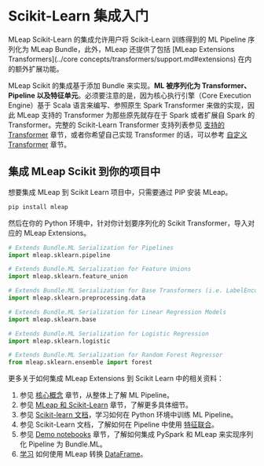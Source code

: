 # Scikit-Learn 集成入门
MLeap Scikit-Learn 的集成允许用户将 Scikit-Learn 训练得到的 ML Pipeline 序列化为 MLeap Bundle，此外，MLeap 还提供了包括 [MLeap Extensions Transformers](../core concepts/transformers/support.md#extensions) 在内的额外扩展功能。



MLeap Scikit 的集成基于添加 Bundle 来实现。**ML 被序列化为 Transformer、Pipeline 以及特征单元**。必须要注意的是，因为核心执行引擎（Core Execution Engine）基于 Scala 语言来编写、参照原生 Spark Transformer 来做的实现，因此 MLeap 支持的 Transformer 为那些原先就存在于 Spark 或者扩展自 Spark 的 Transformer。完整的 Scikit-Learn Transformer 支持列表参见 [支持的 Transformer](../core-concepts/transformers/support.md) 章节，或者你希望自己实现 Transformer 的话，可以参考 [自定义 Transformer](../mleap-runtime/custom-transformer.md) 章节。

## 集成 MLeap Scikit 到你的项目中

想要集成 MLeap 到 Scikit Learn 项目中，只需要通过 PIP 安装 MLeap。

```bash
pip install mleap
```

然后在你的 Python 环境中，针对你计划要序列化的 Scikit Transformer，导入对应的 MLeap Extensions。

```python
# Extends Bundle.ML Serialization for Pipelines
import mleap.sklearn.pipeline

# Extends Bundle.ML Serialization for Feature Unions
import mleap.sklearn.feature_union

# Extends Bundle.ML Serialization for Base Transformers (i.e. LabelEncoder, Standard Scaler)
import mleap.sklearn.preprocessing.data

# Extends Bundle.ML Serialization for Linear Regression Models
import mleap.sklearn.base

# Extends Bundle.ML Serialization for Logistic Regression
import mleap.sklearn.logistic

# Extends Bundle.ML Serialization for Random Forest Regressor
from mleap.sklearn.ensemble import forest
```



更多关于如何集成 MLeap Extensions 到 Scikit Learn 中的相关资料：

   1. 参见 [核心概念](../core-concepts/) 章节，从整体上了解 ML Pipeline。
   2. 参见 [MLeap 和 Scikit-Learn](../scikit-learn/index.md) 章节，了解更多具体细节。
   3. 参见 [Scikit-learn 文档](http://scikit-learn.org/stable/modules/generated/sklearn.pipeline.Pipeline.html)，学习如何在 Python 环境中训练 ML Pipeline。
   4. 参见 Scikit-Learn 文档，了解如何在 Pipeline 中使用 [特征联合](http://scikit-learn.org/stable/modules/generated/sklearn.pipeline.FeatureUnion.html)。
   5. 参见 [Demo notebooks](https://github.com/combust/mleap-demo/tree/master/notebooks) 章节，了解如何集成 PySpark 和 MLeap 来实现序列化 Pipeline 为 Bundle.ML。
   6. [学习](../basic/transofrm-leap-frame.md) 如何使用 MLeap 转换 [DataFrame](../core-concepts/data-frames/index.md)。

